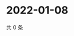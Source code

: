 # 2022-01-08

共 0 条

<!-- BEGIN WEIBO -->
<!-- 最后更新时间 Sat Jan 08 2022 07:15:45 GMT+0800 (China Standard Time) -->

<!-- END WEIBO -->
